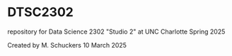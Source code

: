 # DTSC2302
repository for Data Science 2302 "Studio 2" at UNC Charlotte Spring 2025

Created by M. Schuckers 10 March 2025


